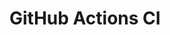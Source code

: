 # GitHub Actions CI


























































































































































































































































































































































































































































































































































































































































































































































































































































































